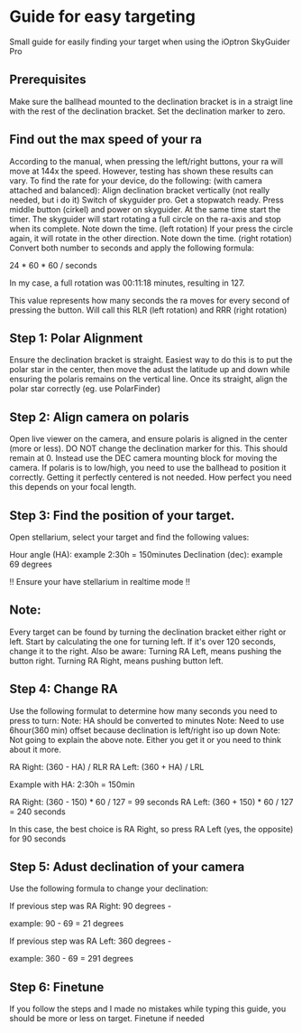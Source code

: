 # Guide for easy targeting

Small guide for easily finding your target when using the iOptron SkyGuider Pro

## Prerequisites

Make sure the ballhead mounted to the declination bracket is in a straigt line with the rest
of the declination bracket.
Set the declination marker to zero.

## Find out the max speed of your ra

According to the manual, when pressing the left/right buttons, your ra will move at 144x the speed.
However, testing has shown these results can vary.
To find the rate for your device, do the following:
(with camera attached and balanced):
Align declination bracket vertically (not really needed, but i do it)
Switch of skyguider pro.
Get a stopwatch ready.
Press middle button (cirkel) and power on skyguider. At the same time start the timer.
The skyguider will start rotating a full circle on the ra-axis and stop when its complete.
Note down the time. (left rotation)
If your press the circle again, it will rotate in the other direction.
Note down the time. (right rotation)
Convert both number to seconds and apply the following formula:

24 * 60 * 60 / seconds

In my case, a full rotation was 00:11:18 minutes, resulting in 127.

This value represents how many seconds the ra moves for every second of pressing the button.
Will call this RLR (left rotation) and RRR (right rotation)


## Step 1: Polar Alignment

Ensure the declination bracket is straight.
Easiest way to do this is to put the polar star in the center, then move the adust the latitude up and down
while ensuring the polaris remains on the vertical line.
Once its straight, align the polar star correctly (eg. use PolarFinder)

## Step 2: Align camera on polaris

Open live viewer on the camera, and ensure polaris is aligned in the center (more or less).
DO NOT change the declination marker for this. This should remain at 0.
Instead use the DEC camera mounting block for moving the camera.
If polaris is to low/high, you need to use the ballhead to position it correctly.
Getting it perfectly centered is not needed. How perfect you need this depends on
your focal length.

## Step 3: Find the position of your target.

Open stellarium, select your target and find the following values:

Hour angle (HA):  example 2:30h = 150minutes
Declination (dec): example 69 degrees

!! Ensure your have stellarium in realtime mode !!

## Note:

Every target can be found by turning the declination bracket either right or left.
Start by calculating the one for turning left. If it's over 120 seconds, change it to the right.
Also be aware:
Turning RA Left, means pushing the button right.
Turning RA Right, means pushing button left.

## Step 4: Change RA

Use the following formulat to determine how many seconds you need to press to turn:
Note: HA should be converted to minutes
Note: Need to use 6hour(360 min) offset because declination is left/right iso up down
Note: Not going to explain the above note. Either you get it or you need to think about it more.

RA Right: (360 - HA) / RLR
RA Left: (360 + HA) / LRL

Example with HA: 2:30h = 150min

RA Right: (360 - 150) * 60 / 127 = 99 seconds
RA Left: (360 + 150) * 60 / 127 = 240 seconds

In this case, the best choice is RA Right, so press RA Left (yes, the opposite) for 90 seconds

## Step 5: Adust declination of your camera

Use the following formula to change your declination:

If previous step was RA Right:
90 degrees - <dec>

example: 
90 - 69 = 21 degrees

If previous step was RA Left:
360 degrees - <dec>

example: 
360 - 69 = 291 degrees

## Step 6: Finetune

If you follow the steps and I made no mistakes while typing this guide, you should be more or less on target.
Finetune if needed


